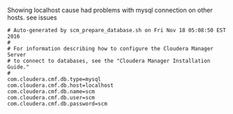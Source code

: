 Showing localhost cause had problems with mysql connection on other hosts. see issues

```
# Auto-generated by scm_prepare_database.sh on Fri Nov 18 05:08:50 EST 2016
#
# For information describing how to configure the Cloudera Manager Server
# to connect to databases, see the "Cloudera Manager Installation Guide."
#
com.cloudera.cmf.db.type=mysql
com.cloudera.cmf.db.host=localhost
com.cloudera.cmf.db.name=scm
com.cloudera.cmf.db.user=scm
com.cloudera.cmf.db.password=scm
```
